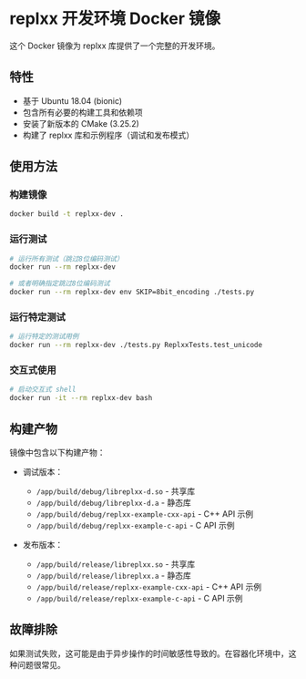 # replxx 开发环境 Docker 镜像

这个 Docker 镜像为 replxx 库提供了一个完整的开发环境。

## 特性

- 基于 Ubuntu 18.04 (bionic)
- 包含所有必要的构建工具和依赖项
- 安装了新版本的 CMake (3.25.2)
- 构建了 replxx 库和示例程序（调试和发布模式）

## 使用方法

### 构建镜像

```bash
docker build -t replxx-dev .
```

### 运行测试

```bash
# 运行所有测试（跳过8位编码测试）
docker run --rm replxx-dev

# 或者明确指定跳过8位编码测试
docker run --rm replxx-dev env SKIP=8bit_encoding ./tests.py
```

### 运行特定测试

```bash
# 运行特定的测试用例
docker run --rm replxx-dev ./tests.py ReplxxTests.test_unicode
```

### 交互式使用

```bash
# 启动交互式 shell
docker run -it --rm replxx-dev bash
```

## 构建产物

镜像中包含以下构建产物：

- 调试版本：
  - `/app/build/debug/libreplxx-d.so` - 共享库
  - `/app/build/debug/libreplxx-d.a` - 静态库
  - `/app/build/debug/replxx-example-cxx-api` - C++ API 示例
  - `/app/build/debug/replxx-example-c-api` - C API 示例

- 发布版本：
  - `/app/build/release/libreplxx.so` - 共享库
  - `/app/build/release/libreplxx.a` - 静态库
  - `/app/build/release/replxx-example-cxx-api` - C++ API 示例
  - `/app/build/release/replxx-example-c-api` - C API 示例

## 故障排除

如果测试失败，这可能是由于异步操作的时间敏感性导致的。在容器化环境中，这种问题很常见。